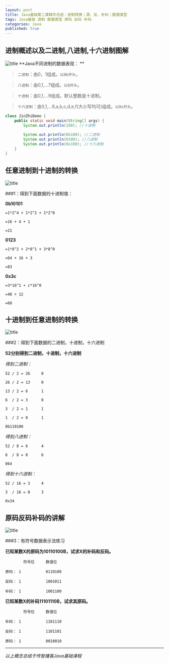```yaml
---
layout: post
title: Java基础第二课精华总结：进制转换；源、反、补码；数据类型
tags: Java基础 进制 数据类型 原码 反码 补码
categories: Java
published: true
---
```


## 进制概述以及二进制,八进制,十六进制图解 ##
![title](/static/img/Java基础第二课精华总结/进制概述以及二进制,八进制,十六进制图解.bmp "进制图解")
**Java不同进制的数据表现：
**
>`二进制`：由0，1组成。`以0b开头`。

>`八进制`：由0,1,...7组成。`以0开头`。

>`十进制`：由0,1,...9组成。默认整数是十进制。

>`十六进制`：由0,1,...9,a,b,c,d,e,f(大小写均可)组成。`以0x开头`。

```Java
class JinZhiDemo {
	public static void main(String[] args) {
		System.out.println(100); //十进制
		
		System.out.println(0b100); //二进制
		System.out.println(0100); //八进制
		System.out.println(0x100); //十六进制
	}
}
```

## 任意进制到十进制的转换 ##

![title](/static/img/Java基础第二课精华总结/任意进制到十进制的转换.bmp "title")

###1：得到下面数据的十进制值：

**0b10101**

	=1*2^4 + 1*2^2 + 1*2^0
	
	=16 + 4 + 1
	
	=21

**0123**

	=1*8^2 + 2*8^1 + 3*8^0
	
	=64 + 16 + 3
	
	=83

**0x3c**

	=3*16^1 + c*16^0
	
	=48 + 12
	
	=60
## 十进制到任意进制的转换 ##

![title](/static/img/Java基础第二课精华总结/十进制到任意进制的转换.bmp "title")

###2：得到下面数据的二进制，十进制，十六进制

**52分别得到二进制，十进制，十六进制**

*得到二进制：*

	52 / 2 = 26		0

	26 / 2 = 13		0

	13 / 2 = 6		1

	6  / 2 = 3		0

	3  / 2 = 1		1

	1  / 2 = 0		1

	0b110100

*得到八进制：*

	52 / 8 = 6		4

	6  / 8 = 0		6

	064

*得到十六进制：*

	52 / 16 = 3		4

	3  / 16 = 0		3

	0x34

## 原码反码补码的讲解 ##

![title](/static/img/Java基础第二课精华总结/原码反码补码的讲解.bmp "title")

###3：有符号数据表示法练习

**已知某数X的原码为10110100B，试求X的补码和反码。**
		
			符号位		数值位

	原码：	1			0110100

	反码：	1			1001011

	补码：	1			1001100
	
	

**已知某数X的补码11101110B，试求其原码。**
	
			符号位		数值位

	补码：	1			1101110

	反码：	1			1101101

	原码：	1			0010010

----------

*以上概念总结于传智播客Java基础课程*